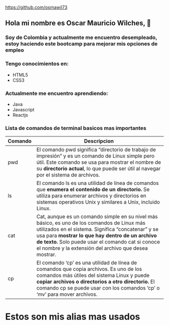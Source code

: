 https://github.com/osmawil73

## Hola mi nombre es Oscar Mauricio Wilches, 👋

### Soy de Colombia y actualmente me encuentro desempleado, estoy haciendo este bootcamp para mejorar mis opciones de empleo

### Tengo conocimientos en:

- HTML5
- CSS3

### Actualmente me encuentro aprendiendo:

- Java
- Javascript
- Reactjs

### Lista de comandos de terminal basicos mas importantes

|                   Comando                    |                   Descripcion                    |
|----------------------------------------------|--------------------------------------------------|
|pwd                                           |El comando pwd significa “directorio de trabajo de impresión” y es un comando de Linux simple pero útil. Este comando se usa para mostrar el nombre de su **directorio actual**, lo que puede ser útil al navegar por el sistema de archivos.                               |           cd                                 |El comando cd de Linux se usa para **cambiar el directorio de trabajo** actual de un usuario. Se puede usar para subir un nivel en el sistema de archivos, o se le puede dar un directorio como argumento para cambiar el directorio de trabajo.                                                  |
| ls                                           |El comando ls es una utilidad de línea de comandos que **enumera el contenido de un directorio.** Se utiliza para enumerar archivos y directorios en sistemas operativos Unix y similares a Unix, incluido Linux.|
| cat                                          |Cat, aunque es un comando simple en su nivel más básico, es uno de los comandos de Linux más utilizados en el sistema. Significa “concatenar” y se usa para **mostrar lo que hay dentro de un archivo de texto.** Solo puede usar el comando cat si conoce el nombre y la extensión del archivo que desea mostrar.|
| cp                                           |El comando ‘cp’ es una utilidad de línea de comandos que copia archivos. Es uno de los comandos más útiles del sistema Linux y puede **copiar archivos o directorios a otro directorio.** El comando cp se puede usar con los comandos ‘cp’ o ‘mv’ para mover archivos.|

# Estos son mis alias mas usados